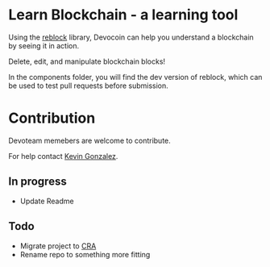 # Learn Blockchain - a learning tool

Using the <a href="https://github.com/typekev/reblock">reblock</a> library, Devocoin can help you understand a blockchain by seeing it in action.

Delete, edit, and manipulate blockchain blocks!

In the components folder, you will find the dev version of reblock, which can be used to test pull requests before submission.

# Contribution

Devoteam memebers are welcome to contribute.

For help contact <a href="https://github.com/typekev">Kevin Gonzalez</a>.

## In progress

- Update Readme

## Todo

- Migrate project to [CRA](https://github.com/facebook/create-react-app)
- Rename repo to something more fitting
